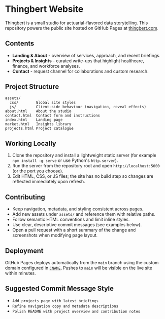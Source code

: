 # Thingbert Website

Thingbert is a small studio for actuarial-flavored data storytelling. This repository powers the public site hosted on GitHub Pages at [thingbert.com](https://thingbert.com).

## Contents

- **Landing & About** - overview of services, approach, and recent briefings.
- **Projects & Insights** - curated write-ups that highlight healthcare, finance, and workforce analyses.
- **Contact** - request channel for collaborations and custom research.

## Project Structure

```
assets/
  css/        Global site styles
  js/         Client-side behaviour (navigation, reveal effects)
about.html    About the studio
contact.html  Contact form and instructions
index.html    Landing page
market.html   Insights library
projects.html Project catalogue
```

## Working Locally

1. Clone the repository and install a lightweight static server (for example `npm install -g serve` or use Python's `http.server`).
2. Run the server from the repository root and open `http://localhost:5000` (or the port you choose).
3. Edit HTML, CSS, or JS files; the site has no build step so changes are reflected immediately upon refresh.

## Contributing

- Keep navigation, metadata, and styling consistent across pages.
- Add new assets under `assets/` and reference them with relative paths.
- Follow semantic HTML conventions and limit inline styles.
- Use clear, descriptive commit messages (see examples below).
- Open a pull request with a short summary of the change and screenshots when modifying page layout.

## Deployment

GitHub Pages deploys automatically from the `main` branch using the custom domain configured in [`CNAME`](CNAME). Pushes to `main` will be visible on the live site within minutes.

## Suggested Commit Message Style

- `Add projects page with latest briefings`
- `Refine navigation copy and metadata descriptions`
- `Polish README with project overview and contribution notes`